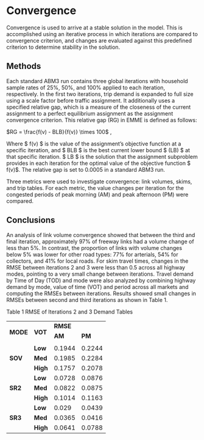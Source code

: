 # Convergence

Convergence is used to arrive at a stable solution in the model. This is accomplished using an iterative process in which iterations are compared to convergence criterion, and changes are evaluated against this predefined criterion to determine stability in the solution. 


## Methods 

Each standard ABM3 run contains three global iterations with household sample rates of 25%, 50%, and 100% applied to each iteration, respectively. In the first two iterations, trip demand is expanded to full size using a scale factor before traffic assignment. It additionally uses a specified relative gap, which is a measure of the closeness of the current assignment to a perfect equilibrium assignment as the assignment convergence criterion. This relative gap (RG) in EMME is defined as follows:


$RG = \frac{f(v) - BLB}{f(v)} \times 100$
,

Where $ f(v) $ is the value of the assignment’s objective function at a specific iteration, and $ BLB $ is the best current lower bound $ (LB) $ at that specific iteration. $ LB $ is the solution that the assignment subproblem provides in each iteration for the optimal value of the objective function $ f(v)$. The relative gap is set to 0.0005 in a standard ABM3 run.

Three metrics were used to investigate convergence: link volumes, skims, and trip tables. For each metric, the value changes per iteration for the congested periods of peak morning (AM) and peak afternoon (PM) were compared.


## Conclusions

An analysis of link volume convergence showed that between the third and final iteration, approximately 97% of freeway links had a volume change of less than 5%. In contrast, the proportion of links with volume changes below 5% was lower for other road types: 77% for arterials, 54% for collectors, and 41% for local roads. For skim travel times, changes in the RMSE between iterations 2 and 3 were less than 0.5 across all highway modes, pointing to a very small change between iterations. Travel demand by Time of Day (TOD) and mode were also analyzed by combining highway demand by mode, value of time (VOT) and period across all markets and computing the RMSEs between iterations. Results showed small changes in RMSEs between second and third iterations as shown in Table 1. 

Table 1 RMSE of Iterations 2 and 3 Demand Tables 


<table>
  <tr>
   <td rowspan="3" ><strong>MODE</strong>
   </td>
   <td rowspan="3" ><strong>VOT</strong>
   </td>
   <td colspan="2" ><strong>RMSE</strong>
   </td>
  </tr>
  <tr>
   <td><strong>AM</strong>
   </td>
   <td><strong>PM</strong>
   </td>
  </tr>
  <tr>
   <td>
   </td>
   <td>
   </td>
  </tr>
  <tr>
   <td rowspan="3" ><strong>SOV</strong>
   </td>
   <td><strong>Low</strong>
   </td>
   <td>0.1944
   </td>
   <td>0.2244
   </td>
  </tr>
  <tr>
   <td><strong>Med</strong>
   </td>
   <td>0.1985
   </td>
   <td>0.2284
   </td>
  </tr>
  <tr>
   <td><strong>High</strong>
   </td>
   <td>0.1757
   </td>
   <td>0.2078
   </td>
  </tr>
  <tr>
   <td rowspan="3" ><strong>SR2</strong>
   </td>
   <td><strong>Low</strong>
   </td>
   <td>0.0728
   </td>
   <td>0.0876
   </td>
  </tr>
  <tr>
   <td><strong>Med</strong>
   </td>
   <td>0.0822
   </td>
   <td>0.0875
   </td>
  </tr>
  <tr>
   <td><strong>High</strong>
   </td>
   <td>0.1014
   </td>
   <td>0.1163
   </td>
  </tr>
  <tr>
   <td rowspan="3" ><strong>SR3</strong>
   </td>
   <td><strong>Low</strong>
   </td>
   <td>0.029
   </td>
   <td>0.0439
   </td>
  </tr>
  <tr>
   <td><strong>Med</strong>
   </td>
   <td>0.0365
   </td>
   <td>0.0416
   </td>
  </tr>
  <tr>
   <td><strong>High</strong>
   </td>
   <td>0.0641
   </td>
   <td>0.0788
   </td>
  </tr>
</table>